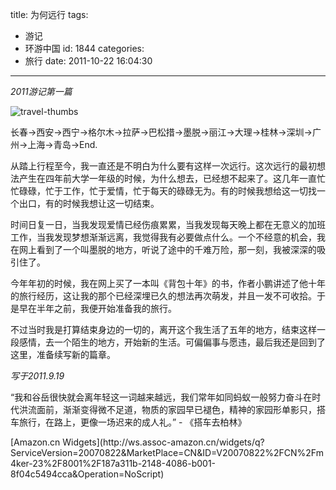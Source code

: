 title: 为何远行
tags:
  - 游记
  - 环游中国
id: 1844
categories:
  - 旅行
date: 2011-10-22 16:04:30
---

_2011游记第一篇_

![](//blog.foolbird.net/wp-content/uploads/2011/10/travel-thumbs.png "travel-thumbs")

长春->西安->西宁->格尔木->拉萨->巴松措->墨脱->丽江->大理->桂林->深圳->广州->上海->青岛->End.

从踏上行程至今，我一直还是不明白为什么要有这样一次远行。这次远行的最初想法产生在四年前大学一年级的时候，为什么想去，已经想不起来了。这几年一直忙忙碌碌，忙于工作，忙于爱情，忙于每天的碌碌无为。有的时候我想给这一切找一个出口，有的时候我想让这一切结束。

时间日复一日，当我发现爱情已经伤痕累累，当我发现每天晚上都在无意义的加班工作，当我发现梦想渐渐远离，我觉得我有必要做点什么。一个不经意的机会，我在网上看到了一个叫墨脱的地方，听说了途中的千难万险，那一刻，我被深深的吸引住了。

今年年初的时候，我在网上买了一本叫《背包十年》的书，作者小鹏讲述了他十年的旅行经历，这让我的那个已经深埋已久的想法再次萌发，并且一发不可收拾。于是早在半年之前，我便开始准备我的旅行。

不过当时我是打算结束身边的一切的，离开这个我生活了五年的地方，结束这样一段感情，去一个陌生的地方，开始新的生活。可偏偏事与愿违，最后我还是回到了这里，准备续写新的篇章。

_写于2011.9.19_

“我和谷岳很快就会离年轻这一词越来越远，我们常年如同蚂蚁一般努力奋斗在时代洪流面前，渐渐变得微不足道，物质的家园早已褪色，精神的家园形单影只，搭车旅行，在路上，更像一场迟来的成人礼。” - 《搭车去柏林》

<SCRIPT charset="utf-8" type="text/javascript" src="http://ws.assoc-amazon.cn/widgets/q?ServiceVersion=20070822&MarketPlace=CN&ID=V20070822/CN/m4ker-23/8001/187a311b-2148-4086-b001-8f04c5494cca"> </SCRIPT> <NOSCRIPT>[Amazon.cn Widgets](http://ws.assoc-amazon.cn/widgets/q?ServiceVersion=20070822&MarketPlace=CN&ID=V20070822%2FCN%2Fm4ker-23%2F8001%2F187a311b-2148-4086-b001-8f04c5494cca&Operation=NoScript)</NOSCRIPT> 
